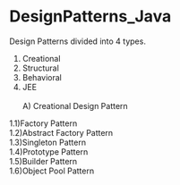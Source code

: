 # DesignPatterns_Java 

Design Patterns divided into 4 types.
1) Creational 
2) Structural 
3) Behavioral
4) JEE
 <br>  <br> 
A) Creational Design Pattern

1.1)Factory Pattern <br> 
1.2)Abstract Factory Pattern <br> 
1.3)Singleton Pattern <br> 
1.4)Prototype Pattern <br> 
1.5)Builder Pattern <br> 
1.6)Object Pool Pattern <br> 
